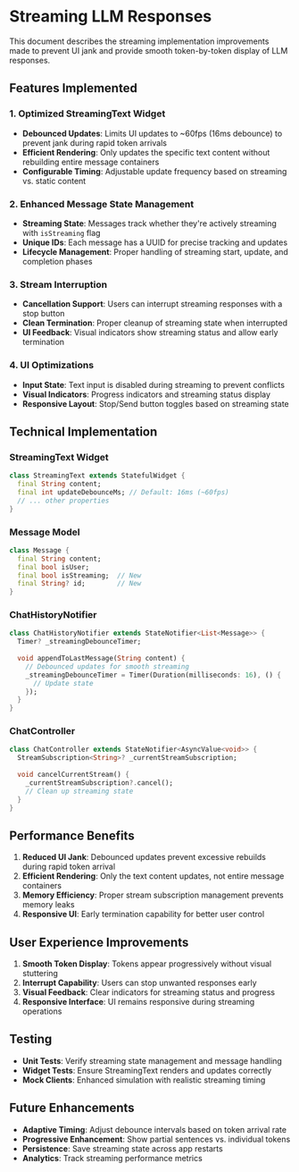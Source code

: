 # Streaming LLM Responses

This document describes the streaming implementation improvements made to prevent UI jank and provide smooth token-by-token display of LLM responses.

## Features Implemented

### 1. Optimized StreamingText Widget
- **Debounced Updates**: Limits UI updates to ~60fps (16ms debounce) to prevent jank during rapid token arrivals
- **Efficient Rendering**: Only updates the specific text content without rebuilding entire message containers
- **Configurable Timing**: Adjustable update frequency based on streaming vs. static content

### 2. Enhanced Message State Management
- **Streaming State**: Messages track whether they're actively streaming with `isStreaming` flag
- **Unique IDs**: Each message has a UUID for precise tracking and updates
- **Lifecycle Management**: Proper handling of streaming start, update, and completion phases

### 3. Stream Interruption
- **Cancellation Support**: Users can interrupt streaming responses with a stop button
- **Clean Termination**: Proper cleanup of streaming state when interrupted
- **UI Feedback**: Visual indicators show streaming status and allow early termination

### 4. UI Optimizations
- **Input State**: Text input is disabled during streaming to prevent conflicts
- **Visual Indicators**: Progress indicators and streaming status display
- **Responsive Layout**: Stop/Send button toggles based on streaming state

## Technical Implementation

### StreamingText Widget
```dart
class StreamingText extends StatefulWidget {
  final String content;
  final int updateDebounceMs; // Default: 16ms (~60fps)
  // ... other properties
}
```

### Message Model
```dart
class Message {
  final String content;
  final bool isUser;
  final bool isStreaming;  // New
  final String? id;        // New
}
```

### ChatHistoryNotifier
```dart
class ChatHistoryNotifier extends StateNotifier<List<Message>> {
  Timer? _streamingDebounceTimer;
  
  void appendToLastMessage(String content) {
    // Debounced updates for smooth streaming
    _streamingDebounceTimer = Timer(Duration(milliseconds: 16), () {
      // Update state
    });
  }
}
```

### ChatController
```dart
class ChatController extends StateNotifier<AsyncValue<void>> {
  StreamSubscription<String>? _currentStreamSubscription;
  
  void cancelCurrentStream() {
    _currentStreamSubscription?.cancel();
    // Clean up streaming state
  }
}
```

## Performance Benefits

1. **Reduced UI Jank**: Debounced updates prevent excessive rebuilds during rapid token arrival
2. **Efficient Rendering**: Only the text content updates, not entire message containers
3. **Memory Efficiency**: Proper stream subscription management prevents memory leaks
4. **Responsive UI**: Early termination capability for better user control

## User Experience Improvements

1. **Smooth Token Display**: Tokens appear progressively without visual stuttering
2. **Interrupt Capability**: Users can stop unwanted responses early
3. **Visual Feedback**: Clear indicators for streaming status and progress
4. **Responsive Interface**: UI remains responsive during streaming operations

## Testing

- **Unit Tests**: Verify streaming state management and message handling
- **Widget Tests**: Ensure StreamingText renders and updates correctly
- **Mock Clients**: Enhanced simulation with realistic streaming timing

## Future Enhancements

- **Adaptive Timing**: Adjust debounce intervals based on token arrival rate
- **Progressive Enhancement**: Show partial sentences vs. individual tokens
- **Persistence**: Save streaming state across app restarts
- **Analytics**: Track streaming performance metrics